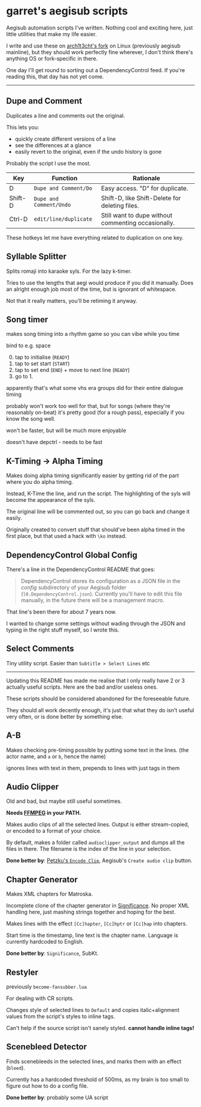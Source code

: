 # garret's aegisub scripts

Aegisub automation scripts I've written.
Nothing cool and exciting here, just little utilities that make my life easier.

I write and use these on [arch1t3cht's fork](https://github.com/arch1t3cht/Aegisub/) on Linux (previously aegisub mainline), but they should work perfectly fine wherever, I don't think there's anything OS or fork-specific in there.

One day I'll get round to sorting out a DependencyControl feed. If you're reading this, that day has not yet come.

----

## Dupe and Comment

Duplicates a line and comments out the original.

This lets you:

- quickly create different versions of a line
- see the differences at a glance
- easily revert to the original, even if the undo history is gone

Probably the script I use the most.

| Key | Function | Rationale |
| --- | -------- | --------- |
| D | `Dupe and Comment/Do` | Easy access. "D" for duplicate. |
| Shift-D | `Dupe and Comment/Undo` | Shift-D, like Shift-Delete for deleting files. |
| Ctrl-D | `edit/line/duplicate` | Still want to dupe without commenting occasionally. |

These hotkeys let me have everything related to duplication on one key.

## Syllable Splitter

Splits romaji into karaoke syls. For the lazy k-timer.

Tries to use the lengths that aegi would produce if you did it manually.
Does an alright enough job most of the time, but is ignorant of whitespace.

Not that it really matters, you'll be retiming it anyway.

## Song timer

makes song timing into a rhythm game
so you can vibe while you time

bind to e.g. space

0. tap to initialise (`READY`)
1. tap to set start (`START`)
1. tap to set end (`END`) + move to next line (`READY`)
1. go to 1.

apparently that's what some vhs era groups did for their entire dialogue timing

probably won't work too well for that, but for songs (where they're reasonably on-beat) it's pretty good (for a rough pass), especially if you know the song well.

won't be faster, but will be much more enjoyable

doesn't have depctrl - needs to be fast

## K-Timing -> Alpha Timing

Makes doing alpha timing significantly easier by getting rid of the part where you do alpha timing.

Instead, K-Time the line, and run the script. The highlighting of the syls will become the appearance of the syls.

The original line will be commented out, so you can go back and change it easily.

Originally created to convert stuff that should've been alpha timed in the first place, but that used a hack with `\ko` instead.

## DependencyControl Global Config

There's a line in the DependencyControl README that goes:

> DependencyControl stores its configuration as a JSON file in the _config_ subdirectory of your Aegisub folder (`l0.DependencyControl.json`). Currently you'll have to edit this file manually, in the future there will be a management macro.

That line's been there for about 7 years now.

I wanted to change some settings without wading through the JSON and typing in the right stuff myself, so I wrote this.

## Select Comments

Tiny utility script.
Easier than `Subtitle > Select Lines` etc

----

Updating this README has made me realise that I only really have 2 or 3 actually useful scripts. Here are the bad and/or useless ones. 

These scripts should be considered abandoned for the foreseeable future.

They should all work decently enough, it's just that what they do isn't useful very often, or is done better by something else.

## A-B

Makes checking pre-timing possible by putting some text in the lines.
(the actor name, and `a` or `b`, hence the name)

ignores lines with text in them, prepends to lines with just tags in them

## Audio Clipper

Old and bad, but maybe still useful sometimes.

**Needs [FFMPEG](https://ffmpeg.org) in your PATH.**

Makes audio clips of all the selected lines.
Output is either stream-copied, or encoded to a format of your choice.

By default, makes a folder called `audioclipper_output` and dumps all the files in there.
The filename is the index of the line in your selection.

**Done better by**: [Petzku's `Encode Clip`](https://github.com/petzku/Aegisub-Scripts/blob/master/macros/petzku.EncodeClip.lua), Aegisub's `Create audio clip` button.

## Chapter Generator

Makes XML chapters for Matroska.

Incomplete clone of the chapter generator in [Significance](https://github.com/unanimated/luaegisub/blob/master/ua.Significance.lua).
No proper XML handling here, just mashing strings together and hoping for the best.

Makes lines with the effect `[Cc]hapter`, `[Cc]hptr` or `[Cc]hap` into chapters.

Start time is the timestamp, line text is the chapter name.
Language is currently hardcoded to English.

**Done better by**: `Significance`, SubKt.

## Restyler

previously `become-fansubber.lua`

For dealing with CR scripts.

Changes style of selected lines to `Default` and copies italic+alignment values from the script's styles to inline tags.

Can't help if the source script isn't sanely styled.
**cannot handle inline tags!**

## Scenebleed Detector

Finds scenebleeds in the selected lines, and marks them with an effect (`bleed`).

Currently has a hardcoded threshold of 500ms, as my brain is too small to figure out how to do a config file.

**Done better by**: probably some UA script

